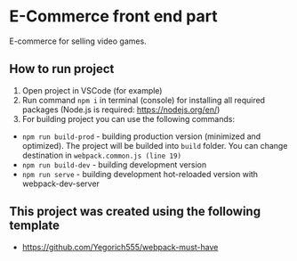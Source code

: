 # E-Commerce front end part

E-commerce for selling video games.

## How to run project

1. Open project in VSCode (for example)
2. Run command `npm i` in terminal (console) for installing all required packages (Node.js is required: <https://nodejs.org/en/>)
3. For building project you can use the following commands:

- `npm run build-prod` - building production version (minimized and optimized). The project will be builded into `build` folder. You can change destination in `webpack.common.js (line 19)`
- `npm run build-dev` - building development version
- `npm run serve` - building development hot-reloaded version with webpack-dev-server

## This project was created using the following template

- <https://github.com/Yegorich555/webpack-must-have>
